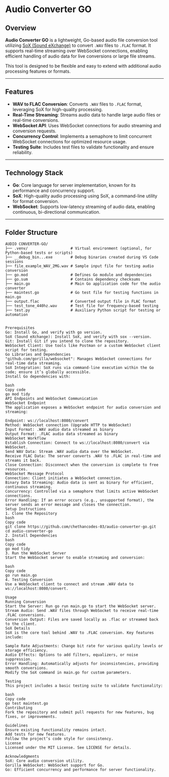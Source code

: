 # Audio Converter GO

## Overview

**Audio Converter GO** is a lightweight, Go-based audio file conversion tool utilizing [SoX (Sound eXchange)](http://sox.sourceforge.net/) to convert `.WAV` files to `.FLAC` format. It supports real-time streaming over WebSocket connections, enabling efficient handling of audio data for live conversions or large file streams.

This tool is designed to be flexible and easy to extend with additional audio processing features or formats.

---

## Features

- **WAV to FLAC Conversion**: Converts `.WAV` files to `.FLAC` format, leveraging SoX for high-quality processing.
- **Real-Time Streaming**: Streams audio data to handle large audio files or real-time conversions.
- **WebSocket API**: Uses WebSocket connections for audio streaming and conversion requests.
- **Concurrency Control**: Implements a semaphore to limit concurrent WebSocket connections for optimized resource usage.
- **Testing Suite**: Includes test files to validate functionality and ensure reliability.

---

## Technology Stack

- **Go**: Core language for server implementation, known for its performance and concurrency support.
- **SoX**: High-quality audio processing using SoX, a command-line utility for format conversion.
- **WebSocket**: Supports low-latency streaming of audio data, enabling continuous, bi-directional communication.

---

## Folder Structure

```plaintext
AUDIO CONVERTER-GO/
├── .venv/                   # Virtual environment (optional, for Python-based tests or scripts)
├── __debug_bin...exe        # Debug binaries created during VS Code sessions
├── file_example_WAV_2MG.wav # Sample input file for testing audio conversion
├── go.mod                   # Defines Go module and dependencies
├── go.sum                   # Contains dependency checksums
├── main.go                  # Main Go application code for the audio converter
├── maintest.go              # Go test file for testing functions in main.go
├── output.flac              # Converted output file in FLAC format
├── test_tone_440hz.wav      # Test file for frequency-based testing
├── test.py                  # Auxiliary Python script for testing or automation


Prerequisites
Go: Install Go, and verify with go version.
SoX (Sound eXchange): Install SoX, and verify with sox --version.
Git: Install Git if you intend to clone the repository.
WebSocket Client: Use tools like Postman or a custom WebSocket client script for testing.
Go Libraries and Dependencies
"github.com/gorilla/websocket": Manages WebSocket connections for real-time data streaming.
SoX Integration: SoX runs via command-line execution within the Go code; ensure it’s globally accessible.
Install Go dependencies with:

bash
Copy code
go mod tidy
API Endpoints and WebSocket Communication
WebSocket Endpoint
The application exposes a WebSocket endpoint for audio conversion and streaming:

Endpoint: ws://localhost:8080/convert
Method: WebSocket connection (Upgrade HTTP to WebSocket)
Input Format: .WAV audio data streamed as binary
Output Format: .FLAC audio data streamed as binary
WebSocket Workflow
Establish Connection: Connect to ws://localhost:8080/convert via WebSocket.
Send WAV Data: Stream .WAV audio data over the WebSocket.
Receive FLAC Data: The server converts .WAV to .FLAC in real-time and streams it back.
Close Connection: Disconnect when the conversion is complete to free resources.
WebSocket Message Protocol
Connection: Client initiates a WebSocket connection.
Binary Data Streaming: Audio data is sent as binary for efficient, continuous streaming.
Concurrency: Controlled via a semaphore that limits active WebSocket connections.
Error Handling: If an error occurs (e.g., unsupported format), the server sends an error message and closes the connection.
Setup Instructions
1. Clone the Repository
bash
Copy code
git clone https://github.com/chethancodes-03/audio-converter-go.git
cd audio-converter-go
2. Install Dependencies
bash
Copy code
go mod tidy
3. Run the WebSocket Server
Start the WebSocket server to enable streaming and conversion:

bash
Copy code
go run main.go
4. Testing Conversion
Use a WebSocket client to connect and stream .WAV data to ws://localhost:8080/convert.

Usage
Running Conversion
Start the Server: Run go run main.go to start the WebSocket server.
Stream Audio: Send .WAV files through WebSocket to receive real-time .FLAC conversions.
Conversion Output: Files are saved locally as .flac or streamed back to the client.
SoX Details
SoX is the core tool behind .WAV to .FLAC conversion. Key features include:

Sample Rate Adjustments: Change bit rate for various quality levels or storage efficiency.
Audio Effects: Options to add filters, equalizers, or noise suppression.
Error Handling: Automatically adjusts for inconsistencies, providing smooth conversions.
Modify the SoX command in main.go for custom parameters.

Testing
This project includes a basic testing suite to validate functionality:

bash
Copy code
go test maintest.go
Contributing
Fork the repository and submit pull requests for new features, bug fixes, or improvements.

Guidelines
Ensure existing functionality remains intact.
Add tests for new features.
Follow the project’s code style for consistency.
License
Licensed under the MIT License. See LICENSE for details.

Acknowledgments
SoX: Core audio conversion utility.
Gorilla WebSocket: WebSocket support for Go.
Go: Efficient concurrency and performance for server functionality.

